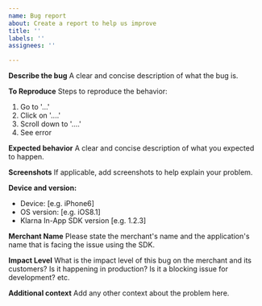 ```yaml
---
name: Bug report
about: Create a report to help us improve
title: ''
labels: ''
assignees: ''

---
```


**Describe the bug**
A clear and concise description of what the bug is.

**To Reproduce**
Steps to reproduce the behavior:
1. Go to '...'
2. Click on '....'
3. Scroll down to '....'
4. See error

**Expected behavior**
A clear and concise description of what you expected to happen.

**Screenshots**
If applicable, add screenshots to help explain your problem.

**Device and version:**
 - Device: [e.g. iPhone6]
 - OS version: [e.g. iOS8.1]
 - Klarna In-App SDK version [e.g. 1.2.3]

**Merchant Name**
Please state the merchant's name and the application's name that is facing the issue using the SDK.

**Impact Level**
What is the impact level of this bug on the merchant and its customers? Is it happening in production? Is it a blocking issue for development?  etc. 

**Additional context**
Add any other context about the problem here.

